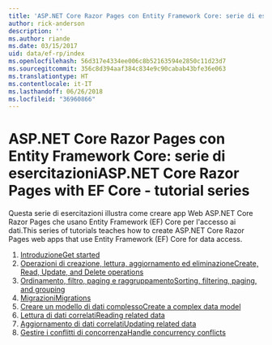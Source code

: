 ```yaml
---
title: 'ASP.NET Core Razor Pages con Entity Framework Core: serie di esercitazioni'
author: rick-anderson
description: ''
ms.author: riande
ms.date: 03/15/2017
uid: data/ef-rp/index
ms.openlocfilehash: 56d317e4334ee006c8b52163594e2850c11d23d7
ms.sourcegitcommit: 356c8d394aaf384c834e9c90cabab43bfe36e063
ms.translationtype: HT
ms.contentlocale: it-IT
ms.lasthandoff: 06/26/2018
ms.locfileid: "36960866"
---
```

# <a name="aspnet-core-razor-pages-with-ef-core---tutorial-series"></a><span data-ttu-id="5f7bb-102">ASP.NET Core Razor Pages con Entity Framework Core: serie di esercitazioni</span><span class="sxs-lookup"><span data-stu-id="5f7bb-102">ASP.NET Core Razor Pages with EF Core - tutorial series</span></span>

<span data-ttu-id="5f7bb-103">Questa serie di esercitazioni illustra come creare app Web ASP.NET Core Razor Pages che usano Entity Framework (EF) Core per l'accesso ai dati.</span><span class="sxs-lookup"><span data-stu-id="5f7bb-103">This series of tutorials teaches how to create ASP.NET Core Razor Pages web apps that use Entity Framework (EF) Core for data access.</span></span>

1. [<span data-ttu-id="5f7bb-104">Introduzione</span><span class="sxs-lookup"><span data-stu-id="5f7bb-104">Get started</span></span>](xref:data/ef-rp/intro)
1. [<span data-ttu-id="5f7bb-105">Operazioni di creazione, lettura, aggiornamento ed eliminazione</span><span class="sxs-lookup"><span data-stu-id="5f7bb-105">Create, Read, Update, and Delete operations</span></span>](xref:data/ef-rp/crud)
1. [<span data-ttu-id="5f7bb-106">Ordinamento, filtro, paging e raggruppamento</span><span class="sxs-lookup"><span data-stu-id="5f7bb-106">Sorting, filtering, paging, and grouping</span></span>](xref:data/ef-rp/sort-filter-page)
1. [<span data-ttu-id="5f7bb-107">Migrazioni</span><span class="sxs-lookup"><span data-stu-id="5f7bb-107">Migrations</span></span>](xref:data/ef-rp/migrations)
1. [<span data-ttu-id="5f7bb-108">Creare un modello di dati complesso</span><span class="sxs-lookup"><span data-stu-id="5f7bb-108">Create a complex data model</span></span>](xref:data/ef-rp/complex-data-model)
1. [<span data-ttu-id="5f7bb-109">Lettura di dati correlati</span><span class="sxs-lookup"><span data-stu-id="5f7bb-109">Reading related data</span></span>](xref:data/ef-rp/read-related-data)
1. [<span data-ttu-id="5f7bb-110">Aggiornamento di dati correlati</span><span class="sxs-lookup"><span data-stu-id="5f7bb-110">Updating related data</span></span>](xref:data/ef-rp/update-related-data)
1. [<span data-ttu-id="5f7bb-111">Gestire i conflitti di concorrenza</span><span class="sxs-lookup"><span data-stu-id="5f7bb-111">Handle concurrency conflicts</span></span>](xref:data/ef-rp/concurrency)